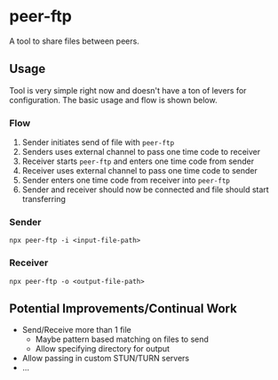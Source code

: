 # peer-ftp
A tool to share files between peers.

## Usage
Tool is very simple right now and doesn't have a ton of levers for configuration. The basic usage and flow is shown below.

### Flow
1. Sender initiates send of file with `peer-ftp`
2. Senders uses external channel to pass one time code to receiver
3. Receiver starts `peer-ftp` and enters one time code from sender
4. Receiver uses external channel to pass one time code to sender
5. Sender enters one time code from receiver into `peer-ftp`
6. Sender and receiver should now be connected and file should start transferring

### Sender
```
npx peer-ftp -i <input-file-path>
```

### Receiver
```
npx peer-ftp -o <output-file-path>
```

## Potential Improvements/Continual Work
- Send/Receive more than 1 file
  - Maybe pattern based matching on files to send
  - Allow specifying directory for output
- Allow passing in custom STUN/TURN servers
- ...
